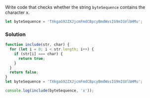 Write code that checks whether the string `byteSequence` contains the character x.

```JavaScript
let byteSequence = 'TXkgaG92ZXJjcmFmdCBpcyBmdWxsIG9mIGVlbHMu';
```

### Solution
```JavaScript
function include(str, char) {
  for (let i = 0; i < str.length; i++) {
    if (str[i] === char) {
      return true;
    }
  }
  return false;
}
let byteSequence = 'TXkgaG92ZXJjcmFmdCBpcyBmdWxsIG9mIGVlbHMu';

console.log(include(byteSequence, 'x'));
```









